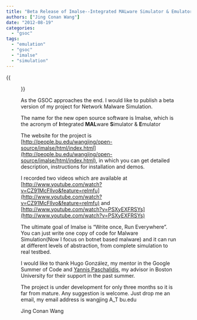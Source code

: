 ```yaml
---
title: "Beta Release of Imalse--Integrated MALware Simulator & Emulator!"
authors: ["Jing Conan Wang"]
date: "2012-08-19"
categories: 
  - "gsoc"
tags: 
  - "emulation"
  - "gsoc"
  - "imalse"
  - "simulation"
---
```

{{<figure src="images/banner.png" alt="Banner" width="50%">}}

As the GSOC approaches the end. I would like to publish a beta version of my project for Network Malware Simulation.

The name for the new open source software is Imalse, which is the acronym of **I**ntegrated **MAL**ware **S**imulator & **E**mulator

The website for the project is [http://people.bu.edu/wangjing/open-source/imalse/html/index.html](http://people.bu.edu/wangjing/open-source/imalse/html/index.html), in which you can get detailed description, instructions for installation and demos.

I recorded two videos which are available at [http://www.youtube.com/watch?v=CZ91McFlIvo&feature=relmfu](http://www.youtube.com/watch?v=CZ91McFlIvo&feature=relmfu) and [http://www.youtube.com/watch?v=PSXyEXFRSYs](http://www.youtube.com/watch?v=PSXyEXFRSYs)

The ultimate goal of Imalse is “Write once, Run Everywhere”. You can just write one copy of code for Malware Simulation(Now I focus on botnet based malware) and it can run at different levels of abstraction, from complete simulation to real testbed.

I would like to thank Hugo González, my mentor in the Google Summer of Code and [Yannis Paschalidis](http://ionia.bu.edu/), my advisor in Boston University for their support in the past summer.

The project is under development for only three months so it is far from mature. Any suggestion is welcome. Just drop me an email, my email address is wangjing A\_T bu.edu

Jing Conan Wang
